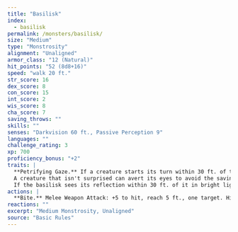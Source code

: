 ```yaml
---
title: "Basilisk"
index:
  - basilisk
permalink: /monsters/basilisk/
size: "Medium"
type: "Monstrosity"
alignment: "Unaligned"
armor_class: "12 (Natural)"
hit_points: "52 (8d8+16)"
speed: "walk 20 ft."
str_score: 16
dex_score: 8
con_score: 15
int_score: 2
wis_score: 8
cha_score: 7
saving_throws: ""
skills: ""
senses: "Darkvision 60 ft., Passive Perception 9"
languages: ""
challenge_rating: 3
xp: 700
proficiency_bonus: "+2"
traits: |
  **Petrifying Gaze.** If a creature starts its turn within 30 ft. of the basilisk and the two of them can see each other, the basilisk can force the creature to make a DC 12 Constitution saving throw if the basilisk isn't incapacitated. On a failed save, the creature magically begins to turn to stone and is restrained. It must repeat the saving throw at the end of its next turn. On a success, the effect ends. On a failure, the creature is petrified until freed by the greater restoration spell or other magic.
  A creature that isn't surprised can avert its eyes to avoid the saving throw at the start of its turn. If it does so, it can't see the basilisk until the start of its next turn, when it can avert its eyes again. If it looks at the basilisk in the meantime, it must immediately make the save.
  If the basilisk sees its reflection within 30 ft. of it in bright light, it mistakes itself for a rival and targets itself with its gaze.
actions: |
  **Bite.** Melee Weapon Attack: +5 to hit, reach 5 ft., one target. Hit: 10 (2d6 + 3) piercing damage plus 7 (2d6) poison damage.
reactions: ""
excerpt: "Medium Monstrosity, Unaligned"
source: "Basic Rules"
---
```

